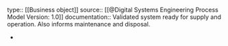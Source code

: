 type:: [[Business object]]
source:: [[@Digital Systems Engineering Process Model Version: 1.0]]
documentation:: Validated system ready for supply and operation. Also informs maintenance and disposal.

-